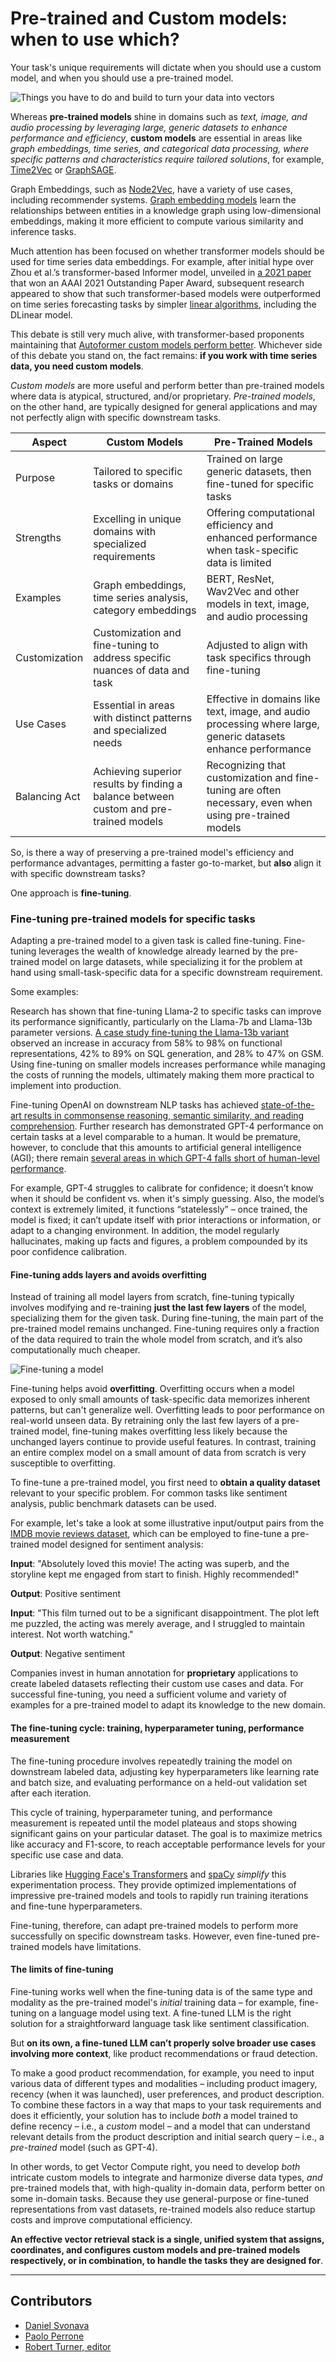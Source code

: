 # Pre-trained and Custom models: when to use which?

Your task's unique requirements will dictate when you should use a custom model, and when you should use a pre-trained model.

<img src=assets/building_blocks/vector_compute/bb2-6.png alt="Things you have to do and build to turn your data into vectors" data-size="100" />

Whereas **pre-trained models** shine in domains such as _text, image, and audio processing by leveraging large, generic datasets to enhance performance and efficiency_, **custom models** are essential in areas like _graph embeddings, time series, and categorical data processing, where specific patterns and characteristics require tailored solutions_, for example, [Time2Vec](https://towardsdatascience.com/time2vec-for-time-series-features-encoding-a03a4f3f937e) or [GraphSAGE](https://github.com/williamleif/GraphSAGE). 

Graph Embeddings, such as [Node2Vec](https://snap.stanford.edu/node2vec/), have a variety of use cases, including recommender systems. [Graph embedding models](https://towardsdatascience.com/knowledge-graph-embeddings-101-2cc1ca5db44f) learn the relationships between entities in a knowledge graph using low-dimensional embeddings, making it more efficient to compute various similarity and inference tasks. 

Much attention has been focused on whether transformer models should be used for time series data embeddings. For example, after  initial hype over Zhou et al.’s transformer-based Informer model, unveiled in [a 2021 paper](https://arxiv.org/abs/2012.07436) that won an AAAI 2021 Outstanding Paper Award, subsequent research appeared to show that such transformer-based models were outperformed on time series forecasting tasks by simpler [linear algorithms](https://machine-learning-made-simple.medium.com/why-do-transformers-suck-at-time-series-forecasting-46ae3a4d6b11), including the DLinear model. 

This debate is still very much alive, with transformer-based proponents maintaining that [Autoformer custom models perform better](https://huggingface.co/blog/autoformer). Whichever side of this debate you stand on, the fact remains: **if you work with time series data, you need custom models**.

_Custom models_ are more useful and perform better than pre-trained models where data is atypical, structured, and/or proprietary. _Pre-trained models_, on the other hand, are typically designed for general applications and may not perfectly align with specific downstream tasks. 

|Aspect|Custom Models|Pre-Trained Models|
|---|---|---|
|Purpose|Tailored to specific tasks or domains|Trained on large generic datasets, then fine-tuned for specific tasks|
|Strengths|Excelling in unique domains with specialized requirements|Offering computational efficiency and enhanced performance when task-specific data is limited|
|Examples|Graph embeddings, time series analysis, category embeddings|BERT, ResNet, Wav2Vec and other models in text, image, and audio processing|
|Customization|Customization and fine-tuning to address specific nuances of data and task|Adjusted to align with task specifics through fine-tuning|
|Use Cases|Essential in areas with distinct patterns and specialized needs|Effective in domains like text, image, and audio processing where large, generic datasets enhance performance|
|Balancing Act|Achieving superior results by finding a balance between custom and pre-trained models|Recognizing that customization and fine-tuning are often necessary, even when using pre-trained models|


So, is there a way of preserving a pre-trained model's efficiency and performance advantages, permitting a faster go-to-market, but **also** align it with specific downstream tasks?

One approach is **fine-tuning**.

### Fine-tuning pre-trained models for specific tasks

Adapting a pre-trained model to a given task is called fine-tuning. Fine-tuning leverages the wealth of knowledge already learned by the pre-trained model on large datasets, while specializing it for the problem at hand using small-task-specific data for a specific downstream requirement.

Some examples:

Research has shown that fine-tuning Llama-2 to specific tasks can improve its performance significantly, particularly on the Llama-7b and Llama-13b parameter versions. [A case study fine-tuning the Llama-13b variant](https://www.anyscale.com/blog/fine-tuning-llama-2-a-comprehensive-case-study-for-tailoring-models-to-unique-applications) observed an increase in accuracy from 58% to 98% on functional representations, 42% to 89% on SQL generation, and 28% to 47% on GSM. Using fine-tuning on smaller models increases performance while managing the costs of running the models, ultimately making them more practical to implement into production.

Fine-tuning OpenAI on downstream NLP tasks has achieved [state-of-the-art results in commonsense reasoning, semantic similarity, and reading comprehension](https://openai.com/blog/language-unsupervised/). Further research has demonstrated GPT-4 performance on certain tasks at a level comparable to a human. It would be premature, however, to conclude that this amounts to artificial general intelligence (AGI); there remain [several areas in which GPT-4 falls short of human-level performance](https://arxiv.org/pdf/2303.12712.pdf).

For example, GPT-4 struggles to calibrate for confidence; it doesn’t know when it should be confident vs. when it's simply guessing. Also, the model’s context is extremely limited, it functions “statelessly” – once trained, the model is fixed; it can’t update itself with prior interactions or information, or adapt to a changing environment. In addition, the model regularly hallucinates, making up facts and figures, a problem compounded by its poor confidence calibration.

#### Fine-tuning adds layers and avoids overfitting

Instead of training all model layers from scratch, fine-tuning typically involves modifying and re-training **just the last few layers** of the model, specializing them for the given task. During fine-tuning, the main part of the pre-trained model remains unchanged. Fine-tuning requires only a fraction of the data required to train the whole model from scratch, and it’s also computationally much cheaper.

<img src=assets/building_blocks/vector_compute/bb2-7.png alt="Fine-tuning a model" data-size="100" />

Fine-tuning helps avoid **overfitting**. Overfitting occurs when a model exposed to only small amounts of task-specific data memorizes inherent patterns, but can't generalize well. Overfitting leads to poor performance on real-world unseen data. By retraining only the last few layers of a pre-trained model, fine-tuning makes overfitting less likely because the unchanged layers continue to provide useful features. In contrast, training an entire complex model on a small amount of data from scratch is very susceptible to overfitting.


To fine-tune a pre-trained model, you first need to **obtain a quality dataset** relevant to your specific problem. For common tasks like sentiment analysis, public benchmark datasets can be used.

For example, let's take a look at some illustrative input/output pairs from the [IMDB movie reviews dataset](https://paperswithcode.com/dataset/imdb-movie-reviews), which can be employed to fine-tune a pre-trained model designed for sentiment analysis:

  **Input**: "Absolutely loved this movie! The acting was superb, and the storyline kept me engaged from start to finish. Highly recommended!"

  **Output**: Positive sentiment

  **Input**: "This film turned out to be a significant disappointment. The plot left me puzzled, the acting was merely average, and I struggled to maintain interest. Not worth watching."

  **Output**: Negative sentiment

Companies invest in human annotation for **proprietary** applications to create labeled datasets reflecting their custom use cases and data. For successful fine-tuning, you need a sufficient volume and variety of examples for a pre-trained model to adapt its knowledge to the new domain.

#### The fine-tuning cycle: training, hyperparameter tuning, performance measurement

The fine-tuning procedure involves repeatedly training the model on downstream labeled data, adjusting key hyperparameters like learning rate and batch size, and evaluating performance on a held-out validation set after each iteration.

This cycle of training, hyperparameter tuning, and performance measurement is repeated until the model plateaus and stops showing significant gains on your particular dataset. The goal is to maximize metrics like accuracy and F1-score, to reach acceptable performance levels for your specific use case and data.

Libraries like [Hugging Face's Transformers](https://huggingface.co/docs/transformers/index) and [spaCy](https://spacy.io) _simplify_ this experimentation process. They provide optimized implementations of impressive pre-trained models and tools to rapidly run training iterations and fine-tune hyperparameters.

Fine-tuning, therefore, can adapt pre-trained models to perform more successfully on specific downstream tasks. However, even fine-tuned pre-trained models have limitations.

#### The limits of fine-tuning

Fine-tuning works well when the fine-tuning data is of the same type and modality as the pre-trained model's _initial_ training data – for example, fine-tuning on a language model using text. A fine-tuned LLM is the right solution for a straightforward language task like sentiment classification.

But **on its own, a fine-tuned LLM can’t properly solve broader use cases involving more context**, like product recommendations or fraud detection. 

To make a good product recommendation, for example, you need to input various data of different types and modalities – including product imagery, recency (when it was launched), user preferences, and product description. To combine these factors in a way that maps to your task requirements and does it efficiently, your solution has to include _both_ a model trained to define recency – i.e., a _custom_ model – and a model that can understand relevant details from the product description and initial search query – i.e., a _pre-trained_ model (such as GPT-4). 

In other words, to get Vector Compute right, you need to develop _both_ intricate custom models to integrate and harmonize diverse data types, _and_ pre-trained models that, with high-quality in-domain data, perform better on some in-domain tasks. Because they use general-purpose or fine-tuned representations from vast datasets, re-trained models also reduce startup costs and improve computational efficiency.

**An effective vector retrieval stack is a single, unified system that assigns, coordinates, and configures custom models and pre-trained models respectively, or in combination, to handle the tasks they are designed for**.

---
## Contributors

- [Daniel Svonava](https://www.linkedin.com/in/svonava/)
- [Paolo Perrone](https://www.linkedin.com/in/paoloperrone/)
- [Robert Turner, editor](https://robertturner.co/copyedit)
